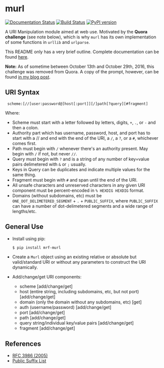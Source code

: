 # murl

[![Documentation Status](https://readthedocs.org/projects/mrf-murl/badge/?version=latest)](http://mrf-murl.readthedocs.io/en/latest/?badge=latest)  [![Build Status](https://travis-ci.org/blaringsilence/murl.svg?branch=master)](https://travis-ci.org/blaringsilence/murl) [![PyPI version](https://badge.fury.io/py/mrf-murl.svg)](https://badge.fury.io/py/mrf-murl)

A URI Manipulation module aimed at web use. Motivated by the **Quora challenge** (see note below), which is why `murl` has its own implementation of some functions in `urllib` and `urlparse`.

This README only has a very brief outline. Complete documentation can be found [here](http://mrf-murl.readthedocs.io).

**Note:** As of sometime between October 13th and October 29th, 2016, this challenge was removed from Quora. A copy of the prompt, however, can be found [in my blog post](http://blog.maarouf.me/post/151745263197/murl-init).

## URI Syntax
` scheme:[//[user:password@]host[:port]][/]path[?query][#fragment]`

Where:
  - Scheme must start with a letter followed by letters, digits, `+`, `.`, or `-` and then a colon.
  - Authority part which has username, password, host, and port has to start with a // and end with the end of the URI, a `/`, a `?`, or a `#`, whichever comes first.
  - Path must begin with `/` whenever there's an authority present. May begin with `/` if not, but never `//`.
  - Query must begin with `?` and is a string of any number of key=value pairs delimetered with `&` or `;` usually.
  - Keys in Query can be duplicates and indicate multiple values for the same thing.
  - Fragment must begin with `#` and span until the end of the URI.
  - All unsafe characters and unreserved characters in any given URI component must be percent-encoded in `% HEXDIG HEXDIG` format.
  - Domains (without subdomains, etc) must be `ONE_DOT_DELIMETERED_SEGMENT` + `.` + `PUBLIC_SUFFIX`, where `PUBLIC_SUFFIX` can have a number of dot-delimetered segments and a wide range of lengths/etc.

## General Use

- Install using pip: 
  ```bash 
  $ pip install mrf-murl
  ```

- Create a `Murl` object using an existing relative or absolute but valid/standard URI or without any parameters to construct the URI dynamically.
- Add/change/get URI components:
  - scheme [add/change/get]
  - host (entire string, including subdomains, etc, but not port) [add/change/get]
  - domain (only the domain without any subdomains, etc) [get]
  - auth (username/password) [add/change/get]
  - port [add/change/get]
  - path [add/change/get]
  - query string/individual key/value pairs [add/change/get]
  - fragment [add/change/get]
  
## References

- [RFC 3986 (2005)](https://tools.ietf.org/html/rfc3986)
- [Public Suffix List](https://publicsuffix.org/)
